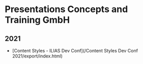 # Presentations Concepts and Training GmbH

## 2021

* [Content Styles - ILIAS Dev Conf](/Content Styles Dev Conf 2021/export/index.html)